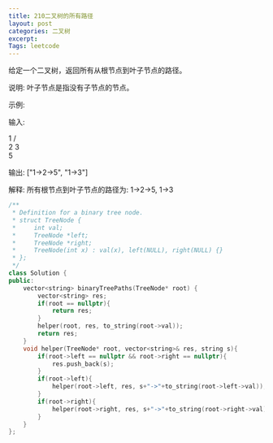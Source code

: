 ```yaml
---
title: 210二叉树的所有路径
layout: post
categories: 二叉树
excerpt: 
Tags: leetcode
---
```


给定一个二叉树，返回所有从根节点到叶子节点的路径。

说明: 叶子节点是指没有子节点的节点。

示例:

输入:

   1
 /   \
2     3
 \
  5

输出: ["1->2->5", "1->3"]

解释: 所有根节点到叶子节点的路径为: 1->2->5, 1->3

```c++
/**
 * Definition for a binary tree node.
 * struct TreeNode {
 *     int val;
 *     TreeNode *left;
 *     TreeNode *right;
 *     TreeNode(int x) : val(x), left(NULL), right(NULL) {}
 * };
 */
class Solution {
public:
    vector<string> binaryTreePaths(TreeNode* root) {
        vector<string> res;
        if(root == nullptr){
            return res;
        }
        helper(root, res, to_string(root->val));
        return res;
    }
    void helper(TreeNode* root, vector<string>& res, string s){
        if(root->left == nullptr && root->right == nullptr){
            res.push_back(s);
        }
        if(root->left){
            helper(root->left, res, s+"->"+to_string(root->left->val));
        }
        if(root->right){
            helper(root->right, res, s+"->"+to_string(root->right->val));
        }
    }
};
```

